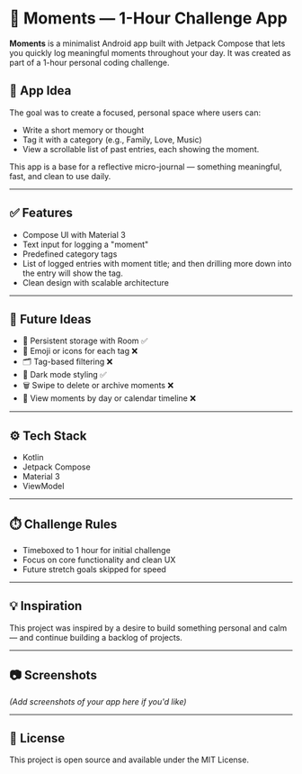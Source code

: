 # 📝 Moments — 1-Hour Challenge App

**Moments** is a minimalist Android app built with Jetpack Compose that lets you quickly log meaningful moments throughout your day. It was created as part of a 1-hour personal coding challenge.

## 📱 App Idea

The goal was to create a focused, personal space where users can:
- Write a short memory or thought
- Tag it with a category (e.g., Family, Love, Music)
- View a scrollable list of past entries, each showing the moment.

This app is a base for a reflective micro-journal — something meaningful, fast, and clean to use daily.

---

## ✅ Features

- Compose UI with Material 3
- Text input for logging a "moment"
- Predefined category tags
- List of logged entries with moment title; and then drilling more down into the entry will show the tag.
- Clean design with scalable architecture

---

## 🎯 Future Ideas

- 🔁 Persistent storage with Room ✅
- 🎨 Emoji or icons for each tag ❌
- 🗂️ Tag-based filtering ❌
- 🌙 Dark mode styling ✅
- 🗑️ Swipe to delete or archive moments ❌
- 📅 View moments by day or calendar timeline ❌

---

## ⚙️ Tech Stack

- Kotlin
- Jetpack Compose
- Material 3
- ViewModel

---

## ⏱️ Challenge Rules

- Timeboxed to 1 hour for initial challenge
- Focus on core functionality and clean UX
- Future stretch goals skipped for speed

---

## 💡 Inspiration

This project was inspired by a desire to build something personal and calm — and continue building a backlog of projects.

---

## 📷 Screenshots

_(Add screenshots of your app here if you'd like)_

---

## 📁 License

This project is open source and available under the MIT License.